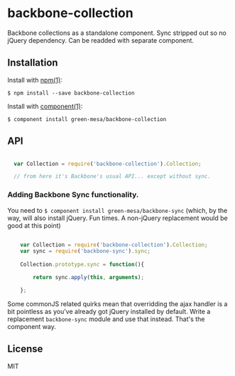 
# backbone-collection

  Backbone collections as a standalone component. Sync stripped out so no jQuery dependency. Can be readded with separate component.

## Installation

  Install with [npm(1)](http://npmjs.org):

    $ npm install --save backbone-collection


  Install with [component(1)](http://component.io):

    $ component install green-mesa/backbone-collection

## API


```javascript

  var Collection = require('backbone-collection').Collection;

  // from here it's Backbone's usual API... except without sync.

```

### Adding Backbone Sync functionality.

You need to `$ component install green-mesa/backbone-sync` (which, by the way, will also install jQuery. Fun times. A non-jQuery replacement would be good at this point)

```javascript

	var Collection = require('backbone-collection').Collection;
	var sync = require('backbone-sync').sync;
	
	Collection.prototype.sync = function(){

		return sync.apply(this, arguments);

	};
```

Some commonJS related quirks mean that overridding the ajax handler is a bit pointless as you've already got jQuery installed by default. Write a replacement `backbone-sync` module and use that instead. That's the component way. 
## License

  MIT
